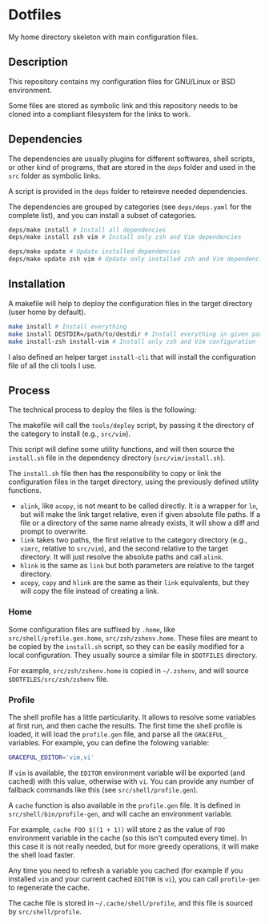 Dotfiles
========

My home directory skeleton with main configuration files.

Description
-----------

This repository contains my configuration files for GNU/Linux or BSD
environment.

Some files are stored as symbolic link and this repository needs to be cloned
into a compliant filesystem for the links to work.

Dependencies
------------

The dependencies are usually plugins for different softwares, shell
scripts, or other kind of programs, that are stored in the `deps` folder
and used in the `src` folder as symbolic links.

A script is provided in the `deps` folder to reteireve needed dependencies.

The dependencies are grouped by categories (see `deps/deps.yaml` for the
complete list), and you can install a subset of categories.

```sh
deps/make install # Install all dependencies
deps/make install zsh vim # Install only zsh and Vim dependencies

deps/make update # Update installed dependencies
deps/make update zsh vim # Update only installed zsh and Vim dependencies
```

Installation
------------

A makefile will help to deploy the configuration files in the target
directory (user home by default).

```sh
make install # Install everything
make install DESTDIR=/path/to/destdir # Install everything in given path
make install-zsh install-vim # Install only zsh and Vim configuration
```

I also defined an helper target `install-cli` that will install the
configuration file of all the cli tools I use.

Process
-------

The technical process to deploy the files is the following:

The makefile will call the `tools/deploy` script, by passing it the
directory of the category to install (e.g., `src/vim`).

This script will define some utility functions, and will then source
the `install.sh` file in the dependency directory (`src/vim/install.sh`).

The `install.sh` file then has the responsibility to copy or link the
configuration files in the target directory, using the previously defined
utility functions.

* `alink`, like `acopy`, is not meant to be called directly. It is a wrapper
  for `ln`, but will make the link target relative, even if given absolute
  file paths. If a file or a directory of the same name already exists,
  it will show a diff and prompt to overwrite.
* `link` takes two paths, the first relative to the category directory
  (e.g., `vimrc`, relative to `src/vim`), and the second relative to the
  target directory. It will just resolve the absolute paths and call `alink`.
* `hlink` is the same as `link` but both parameters are relative to the
  target directory.
* `acopy`, `copy` and `hlink` are the same as their `link` equivalents, but
  they will copy the file instead of creating a link.

### Home

Some configuration files are suffixed by `.home`, like
`src/shell/profile.gen.home`, `src/zsh/zshenv.home`. These files are
meant to be copied by the `install.sh` script, so they can be easily
modified for a local configuration. They usually source a similar
file in `$DOTFILES` directory.

For example, `src/zsh/zshenv.home` is copied in `~/.zshenv`, and will
source `$DOTFILES/src/zsh/zshenv` file.

### Profile

The shell profile has a little particularity. It allows to resolve some
variables at first run, and then cache the results. The first time the
shell profile is loaded, it will load the `profile.gen` file, and parse all
the `GRACEFUL_` variables. For example, you can define the folowing variable:

```sh
GRACEFUL_EDITOR='vim,vi'
```

If `vim` is available, the `EDITOR` environment variable will be exported
(and cached) with this value, otherwise with `vi`. You can provide
any number of fallback commands like this (see `src/shell/profile.gen`).

A `cache` function is also available in the `profile.gen` file. It is
defined in `src/shell/bin/profile-gen`, and will cache an environment
variable.

For example, `cache FOO $((1 + 1))` will store `2` as the value of `FOO`
environment variable in the cache (so this isn't computed every time).
In this case it is not really needed, but for more greedy operations, it
will make the shell load faster.

Any time you need to refresh a variable you cached (for example if you
installed `vim` and your current cached `EDITOR` is `vi`), you can
call `profile-gen` to regenerate the cache.

The cache file is stored in `~/.cache/shell/profile`, and this file is
sourced by `src/shell/profile`.
